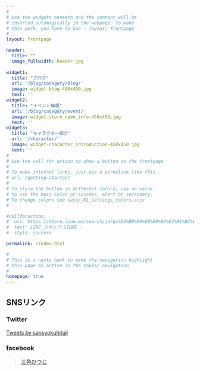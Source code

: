 ```yaml
---
#
# Use the widgets beneath and the content will be
# inserted automagically in the webpage. To make
# this work, you have to use › layout: frontpage
#
layout: frontpage

header:
  title: ""
  image_fullwidth: header.jpg
  
widget1:
  title: "ブログ"
  url: '/blog/category/blog/'
  image: widget-blog-450x450.jpg
  text: ''
widget2:
  title: "イベント情報"
  url: '/blog/category/event/'
  image: widget-store_open_info-450x450.jpg
  text: ''
widget3:
  title: "キャラクター紹介"
  url: '/character/'
  image: widget-character_introduction-450x450.jpg
  text: ''
#
# Use the call for action to show a button on the frontpage
#
# To make internal links, just use a permalink like this
# url: /getting-started/
#
# To style the button in different colors, use no value
# to use the main color or success, alert or secondary.
# To change colors see sass/_01_settings_colors.scss
#

#callforaction:
#  url: https://store.line.me/search/ja?q=%E4%B8%89%E8%89%B2%E3%81%B2%E3%81%A4%E3%81%98
#  text: LINE スタンプ STORE ›
#  style: success

permalink: /index.html

#
# This is a nasty hack to make the navigation highlight
# this page as active in the topbar navigation
#
homepage: true
---
```


## SNSリンク

### Twitter

<a class="twitter-timeline" data-chrome="transparent noheader nofooter  noborders noscrollbar" data-width="400" data-height="500" href="https://twitter.com/sansyokuhituji?ref_src=twsrc%5Etfw" >Tweets by sansyokuhituji</a> <script async src="https://platform.twitter.com/widgets.js" charset="utf-8"></script>

### facebook

<div id="fb-root"></div>
<script async defer crossorigin="anonymous" src="https://connect.facebook.net/ja_JP/sdk.js#xfbml=1&version=v10.0" nonce="Ho8N2uoW"></script>
<div class="fb-page" data-href="https://www.facebook.com/sansyokuhituji/" data-tabs="timeline" data-width="400" data-height="500" data-small-header="true" data-adapt-container-width="true" data-hide-cover="false" data-show-facepile="false"><blockquote cite="https://www.facebook.com/sansyokuhituji/" class="fb-xfbml-parse-ignore"><a href="https://www.facebook.com/sansyokuhituji/">三色ひつじ</a></blockquote></div>